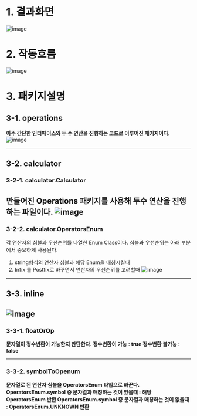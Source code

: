 # 1. 결과화면

![image](https://github.com/spartaCoding-2-4/ch2.SoonYong/assets/47583083/ee774188-2ed7-4552-a03a-4a357db43dab)

# 2. 작동흐름

![image](https://github.com/spartaCoding-2-4/ch2.SoonYong/assets/47583083/9af1c58a-23ff-40a4-a242-4b8f910f9f4b)

# 3. 패키지설명

## 3-1. operations
**아주 간단한 인터페이스와 두 수 연산을 진행하는 코드로 이루어진 패키지이다.**
![image](https://github.com/spartaCoding-2-4/ch2.SoonYong/assets/47583083/7d2e028b-a0ef-4fa7-bb28-b5df118cc41a)

----

## 3-2. calculator
### 3-2-1. calculator.Calculator
**만들어진 Operations 패키지를 사용해 두수 연산을 진행하는 파일이다.**
![image](https://github.com/spartaCoding-2-4/ch2.SoonYong/assets/47583083/e4f255e8-cea0-45a2-b25d-b666eeded58a)
---
### 3-2-2. calculator.OperatorsEnum
각 연산자의 심볼과 우선순위를 나열한 Enum Class이다.
심볼과 우선순위는 아래 부분에서 중요하게 사용된다.

1. string형식의 연산자 심볼과 해당 Enum을 매칭시킬때
2. Infix 를 Postfix로 바꾸면서 연산자의 우선순위를 고려할때
![image](https://github.com/spartaCoding-2-4/ch2.SoonYong/assets/47583083/eb696501-7c98-4c86-bce6-481f75234b4f)
---

## 3-3. inline

![image](https://github.com/spartaCoding-2-4/ch2.SoonYong/assets/47583083/1b7f9caf-16dc-4c1a-a87f-dfba196b65dd)
---
### 3-3-1. floatOrOp
**문자열이 정수변환이 가능한지 판단한다.
정수변환이 가능 : true
정수변환 불가능 : false**

---
### 3-3-2. symbolToOpenum
**문자열로 된 연산자 심볼을 OperatorsEnum 타입으로 바꾼다.
OperatorsEnum.symbol 중 문자열과 매칭하는 것이 있을때 : 해당 OperatorsEnum 반환
OperatorsEnum.symbol 중 문자열과 매칭하는 것이 없을때 : OperatorsEnum.UNKNOWN 반환**

